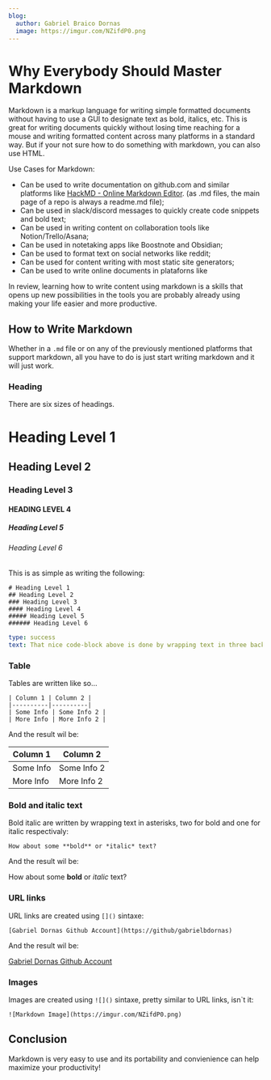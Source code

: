 ```yaml
---
blog:
  author: Gabriel Braico Dornas
  image: https://imgur.com/NZifdP0.png
---
```


# Why Everybody Should Master Markdown

Markdown is a markup language for writing simple formatted documents without having to use a GUI to designate text as bold, italics, etc. 
This is great for writing documents quickly without losing time reaching for a mouse and writing formatted content across many platforms in a standard way.
But if your not sure how to do something with markdown, you can also use HTML.

Use Cases for Markdown:

- Can be used to write documentation on github.com and similar platforms like [HackMD - Online Markdown Editor](https://hackmd.io/). 
(as .md files, the main page of a repo is always a readme.md file);
- Can be used in slack/discord messages to quickly create code snippets and bold text;
- Can be used in writing content on collaboration tools like Notion/Trello/Asana;
- Can be used in notetaking apps like Boostnote and Obsidian;
- Can be used to format text on social networks like reddit;
- Can be used for content writing with most static site generators;
- Can be used to write online documents in plataforns like 

In review, learning how to write content using markdown is a skills that opens up new possibilities in the tools you are probably already using making your life easier and more productive.

## How to Write Markdown

Whether in a `.md` file or on any of the previously mentioned platforms that support markdown, all you have to do is just start writing markdown and it will just work.

### Heading

There are six sizes of headings.

# Heading Level 1
##  Heading Level 2
###  Heading Level 3
####  HEADING LEVEL 4
#####  Heading Level 5
######  Heading Level 6

This is as simple as writing the following:

```
# Heading Level 1
## Heading Level 2
### Heading Level 3
#### Heading Level 4
##### Heading Level 5
###### Heading Level 6
```

```yaml remark
type: success
text: That nice code-block above is done by wrapping text in three backticks (```) before and after the code-block.
```

### Table

Tables are written like so…

```
| Column 1 | Column 2 |
|----------|----------|
| Some Info | Some Info 2 |
| More Info | More Info 2 |
```

And the result wil be:

| Column 1 | Column 2 |
|----------|----------|
| Some Info | Some Info 2 |
| More Info | More Info 2 |

### Bold and italic text

Bold italic are written by wrapping text in asterisks, two for bold and one for italic respectivaly:

```
How about some **bold** or *italic* text?
```

And the result wil be:

How about some **bold** or *italic* text?

### URL links

URL links are created using `[]()` sintaxe:

```
[Gabriel Dornas Github Account](https://github/gabrielbdornas)
```
And the result wil be:

[Gabriel Dornas Github Account](https://github/gabrielbdornas)

### Images

Images are created using `![]()` sintaxe, pretty similar to URL links, isn`t it:

```
![Markdown Image](https://imgur.com/NZifdP0.png)
```

## Conclusion

Markdown is very easy to use and its portability and convienience can help maximize your productivity!